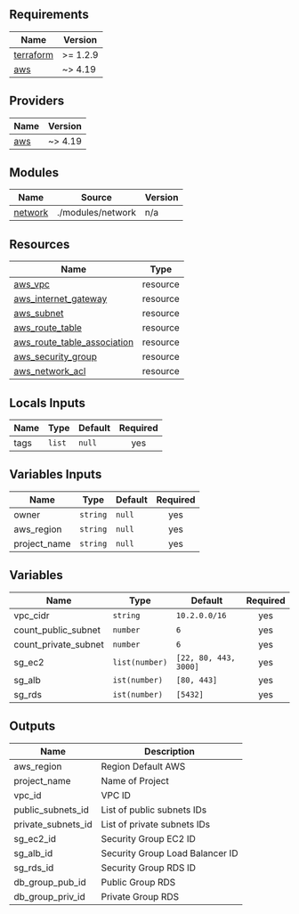 ## Requirements

| Name | Version |
|------|---------|
| <a name="requirement_terraform"></a> [terraform](#requirement\_terraform) | >= 1.2.9 |
| <a name="requirement_aws"></a> [aws](#requirement\_aws) | ~> 4.19 |

## Providers

| Name | Version |
|------|---------|
| <a name="provider_aws"></a> [aws](#provider\_aws) | ~> 4.19 |

## Modules

| Name | Source | Version |
|------|--------|---------|
| <a name="module_network"></a> [network](#module\network) | ./modules/network | n/a |

## Resources

| Name | Type |
|------|------|
| [aws_vpc](https://registry.terraform.io/providers/hashicorp/aws/latest/docs/resources/vpc) | resource |
| [aws_internet_gateway](https://registry.terraform.io/providers/hashicorp/aws/latest/docs/resources/internet_gateway) | resource |
| [aws_subnet](https://registry.terraform.io/providers/hashicorp/aws/latest/docs/resources/subnet) | resource |
| [aws_route_table](https://registry.terraform.io/providers/hashicorp/aws/latest/docs/resources/efs_access_point) | resource |
| [aws_route_table_association](https://registry.terraform.io/providers/hashicorp/aws/latest/docs/resources/route_table_association) | resource |
| [aws_security_group](https://registry.terraform.io/providers/hashicorp/aws/latest/docs/resources/security_group) | resource |
| [aws_network_acl](https://registry.terraform.io/providers/hashicorp/aws/latest/docs/resources/network_acl) | resource |

## Locals Inputs

| Name | Type | Default | Required |
|------|------|---------|:--------:|
| <a name="tags"></a> tags | `list` | `null` | yes |

## Variables Inputs

| Name | Type | Default | Required |
|------|------|---------|:--------:|
| <a name="owner"></a> owner | `string` | `null` | yes |
| <a name="aws_region"></a> aws_region | `string` | `null` | yes |
| <a name="project_name"></a> project_name | `string` | `null` | yes |

## Variables

| Name | Type | Default | Required |
|------|------|---------|:--------:|
| <a name="vpc_cidr"></a> vpc_cidr | `string` | `10.2.0.0/16` | yes |
| <a name="count_public_subnet"></a> count_public_subnet | `number` | `6` | yes |
| <a name="count_private_subnet"></a> count_private_subnet | `number` | `6` | yes |
| <a name="sg_ec2"></a> sg_ec2 | `list(number)` | `[22, 80, 443, 3000]` | yes |
| <a name="sg_alb"></a> sg_alb | `ist(number)` | `[80, 443]` | yes |
| <a name="sg_rds"></a> sg_rds | `ist(number)` | `[5432]` | yes |

## Outputs

| Name | Description |
|------|-------------|
| <a name="aws_region"></a> aws_region | Region Default AWS |
| <a name="project_name"></a> project_name | Name of Project |
| <a name="vpc_id"></a> vpc_id | VPC ID |
| <a name="public_subnets_id"></a> public_subnets_id | List of public subnets IDs |
| <a name="private_subnets_id"></a> private_subnets_id | List of private subnets IDs |
| <a name="sg_ec2_id"></a> sg_ec2_id | Security Group EC2 ID |
| <a name="sg_alb_id"></a> sg_alb_id | Security Group Load Balancer ID |
| <a name="sg_rds_id"></a> sg_rds_id | Security Group RDS ID |
| <a name="db_group_pub_id"></a> db_group_pub_id | Public Group RDS |
| <a name="db_group_priv_id"></a> db_group_priv_id | Private Group RDS |
